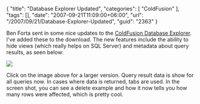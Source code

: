 {
	"title": "Database Explorer Updated",
	"categories": [
		"ColdFusion"
	],
	"tags": [],
	"date": "2007-09-21T11:09:00+06:00",
	"url": "/2007/09/21/Database-Explorer-Updated",
	"guid": "2363"
}

Ben Forta sent in some nice updates to the <a href="http://cfdbexplorer.riaforge.org/">ColdFusion Database Explorer</a>. I've added these to the download. The new features include the ability to hide views (which really helps on SQL Server) and metadata about query results, as seen below:


<a href="http://www.raymondcamden.com/images/dbexplorerbig.png"><img src="https://static.raymondcamden.com/images/cfjedi/dbexplorersmall.png"></a>

Click on the image above for a larger version. Query result data is show for all queries now. In cases where data is returned, tabs are used. In the screen shot, you can see a delete example and how it now tells you how many rows were affected, which is pretty cool.